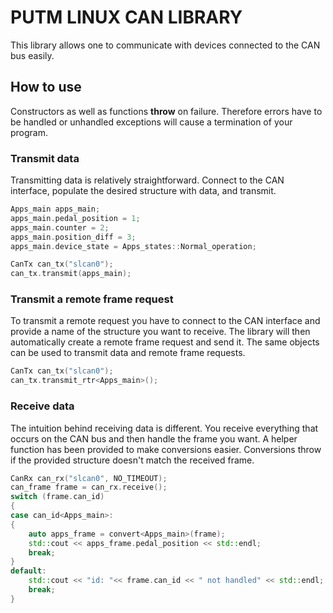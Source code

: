 
# PUTM LINUX CAN LIBRARY
This library allows one to communicate with devices connected to the CAN bus easily.

## How to use
Constructors as well as functions **throw** on failure. Therefore errors have to be handled or unhandled exceptions will cause a termination of your program.

### Transmit data
Transmitting data is relatively straightforward. Connect to the CAN interface, populate the desired structure with data, and transmit.  
```cpp
Apps_main apps_main;
apps_main.pedal_position = 1;
apps_main.counter = 2;
apps_main.position_diff = 3;
apps_main.device_state = Apps_states::Normal_operation;

CanTx can_tx("slcan0");
can_tx.transmit(apps_main);
```
### Transmit a remote frame request
To transmit a remote request you have to connect to the CAN interface and provide a name of the structure you want to receive. The library will then automatically create a remote frame request and send it. The same objects can be used to transmit data and remote frame requests.
```cpp
CanTx can_tx("slcan0");
can_tx.transmit_rtr<Apps_main>();
```

### Receive data
The intuition behind receiving data is different. You receive everything that occurs on the CAN bus and then handle the frame you want. A helper function has been provided to make conversions easier. Conversions throw if the provided structure doesn't match the received frame.
```cpp
CanRx can_rx("slcan0", NO_TIMEOUT);
can_frame frame = can_rx.receive();
switch (frame.can_id)
{
case can_id<Apps_main>:
{
    auto apps_frame = convert<Apps_main>(frame);
    std::cout << apps_frame.pedal_position << std::endl;
    break;
}
default:
    std::cout << "id: "<< frame.can_id << " not handled" << std::endl;
    break;
}
```